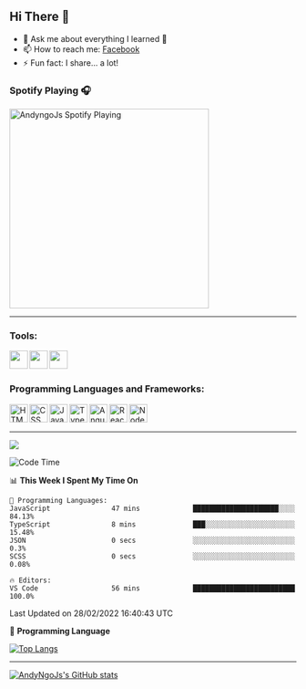 ## Hi There 👋

<!-- - 🔭 I’m currently working on [Dong Ngo](https://dongnba.web.app) -->
- 💬 Ask me about everything I learned 🤣
- 📫 How to reach me: [Facebook](http://fb.com/100055545081553)
- ⚡ Fun fact: I share... a lot!

### Spotify Playing 🎧

<a href='https://open.spotify.com/user/317hwydurunlmbushkn5jnpetc6e'>
    <img src='https://andyngojs.vercel.app/api/spotify' alt='AndyngoJs Spotify Playing' width='350' style='max-width: 100%' />
</a>

---

### Tools: 

<img align='left' height="32" width="32" src="https://cdn.jsdelivr.net/npm/simple-icons@4.8.0/icons/visualstudiocode.svg" />
<img align='left' height="32" width="32" src="https://cdn.jsdelivr.net/npm/simple-icons@4.8.0/icons/webstorm.svg" />
<img align='left' height="32" width="32" src="https://cdn.jsdelivr.net/npm/simple-icons@4.8.0/icons/postman.svg" />
<br>
<br>

### Programming Languages and Frameworks: 

<img align="left" alt="HTML5" width="32" src="https://cdn.jsdelivr.net/npm/simple-icons@4.8.0/icons/html5.svg" /> 
<img align="left" alt="CSS" width="32" src="https://cdn.jsdelivr.net/npm/simple-icons@4.8.0/icons/css3.svg" /> 
<img align="left" alt="JavaScript" width="32" src="https://cdn.jsdelivr.net/npm/simple-icons@4.8.0/icons/javascript.svg" />
<img align="left" alt="TypeScript" width="32" src="https://cdn.jsdelivr.net/npm/simple-icons@4.8.0/icons/typescript.svg" />
<img align="left" alt="Angular" width="32" src="https://cdn.jsdelivr.net/npm/simple-icons@4.8.0/icons/angular.svg" />
<img align='left' alt="React" width="32" src="https://cdn.jsdelivr.net/npm/simple-icons@4.8.0/icons/react.svg" />
<img align='left' alt="Node.js" width="32" src="https://cdn.jsdelivr.net/npm/simple-icons@4.8.0/icons/node-dot-js.svg" />
<br>
<br>

---

![](https://komarev.com/ghpvc/?username=andyngojs&color=blue&style=for-the-badge)

<!--START_SECTION:waka-->
![Code Time](http://img.shields.io/badge/Code%20Time-138%20hrs%2021%20mins-blue)

📊 **This Week I Spent My Time On** 

```text
💬 Programming Languages: 
JavaScript               47 mins             █████████████████████░░░░   84.13% 
TypeScript               8 mins              ███░░░░░░░░░░░░░░░░░░░░░░   15.48% 
JSON                     0 secs              ░░░░░░░░░░░░░░░░░░░░░░░░░   0.3% 
SCSS                     0 secs              ░░░░░░░░░░░░░░░░░░░░░░░░░   0.08%

🔥 Editors: 
VS Code                  56 mins             █████████████████████████   100.0%

```


 Last Updated on 28/02/2022 16:40:43 UTC
<!--END_SECTION:waka-->

:page_facing_up: **Programming Language**

[![Top Langs](https://github-readme-stats.vercel.app/api/top-langs/?username=andyngojs&hide_title=true&hide=less,perl,assembly)](https://github.com/andyngojs)

---

[![AndyNgoJs's GitHub stats](https://github-readme-stats.vercel.app/api?username=andyngojs&show_icons=true)](https://github.com/andyngojs)
